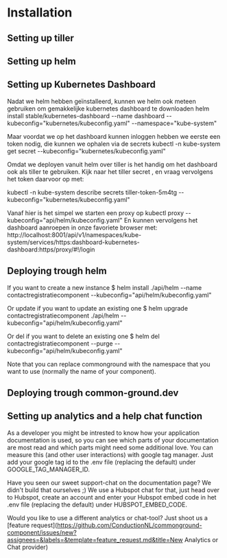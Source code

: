 # Installation



## Setting up tiller

## Setting up helm

## Setting up Kubernetes Dashboard
Nadat we helm hebben geïnstalleerd, kunnen we helm ook meteen gebruiken om gemakkelijke kubernetes dashboard te downloaden
helm install stable/kubernetes-dashboard --name dashboard --kubeconfig="kubernetes/kubeconfig.yaml" --namespace="kube-system"

Maar voordat we op het dashboard kunnen inloggen hebben we eerste een token nodig, die kunnen we ophalen via de secrets 
kubectl -n kube-system get secret  --kubeconfig="kubernetes/kubeconfig.yaml"

Omdat we deployen vanuit helm over tiller is het handig om het dashboard ook als tiller te gebruiken. Kijk naar het tiller secret <tiller-token-XXXXX>, en vraag vervolgens het token daarvoor op met:

kubectl -n kube-system describe secrets tiller-token-5m4tg  --kubeconfig="kubernetes/kubeconfig.yaml"

Vanaf hier is het simpel we starten een proxy op
kubectl proxy --kubeconfig="api/helm/kubeconfig.yaml"
En kunnen vervolgens het dashboard aanroepen in onze favoriete browser met:
http://localhost:8001/api/v1/namespaces/kube-system/services/https:dashboard-kubernetes-dashboard:https/proxy/#!/login

## Deploying trough helm

If you want to create a new instance
$ helm install ./api/helm --name contactregistratiecomponent --kubeconfig="api/helm/kubeconfig.yaml"

Or update if you want to update an existing one
$ helm upgrade contactregistratiecomponent  ./api/helm --kubeconfig="api/helm/kubeconfig.yaml" 

Or del if you want to delete an existing  one
$ helm del contactregistratiecomponent  --purge --kubeconfig="api/helm/kubeconfig.yaml" 

Note that you can replace commonground with the namespace that you want to use (normally the name of your component).


## Deploying trough common-ground.dev


## Setting up analytics and a help chat function
As a developer you might be intrested to know how your application documentation is used, so you can see which parts of your documentation are most read and which parts might need some additional love. You can measure this (and other user interactions) with google tag manager. Just add your google tag id to the .env file (replacing the default) under GOOGLE_TAG_MANAGER_ID. 

Have you seen our sweet support-chat on the documentation page? We didn't build that ourselves ;) We use a Hubspot chat for that, just head over to Hubspot, create an account and enter your Hubspot embed code in het .env file (replacing the default) under HUBSPOT_EMBED_CODE.

Would you like to use a different analytics or chat-tool? Just shoot us a [feature request](https://github.com/ConductionNL/commonground-component/issues/new?assignees=&labels=&template=feature_request.md&title=New Analytics or Chat provider)  
